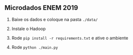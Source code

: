 ## Microdados ENEM 2019

1. Baixe os dados e coloque na pasta `./data/`

2. Instale o Hadoop

3. Rode `pip install -r requirements.txt` e ative o ambiente

4. Rode `python ./main.py`
